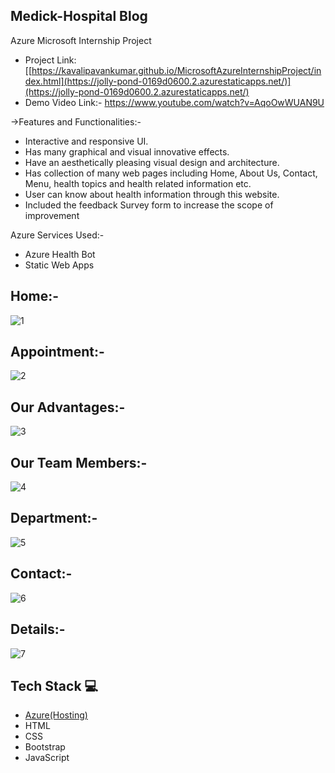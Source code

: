 ## Medick-Hospital Blog 
Azure Microsoft Internship Project
- Project Link: [[https://kavalipavankumar.github.io/MicrosoftAzureInternshipProject/index.html](https://jolly-pond-0169d0600.2.azurestaticapps.net/)](https://jolly-pond-0169d0600.2.azurestaticapps.net/)
- Demo Video Link:- https://www.youtube.com/watch?v=AqoOwWUAN9U

->Features and Functionalities:-
- Interactive and responsive UI.
- Has many graphical and visual innovative effects.
- Have an aesthetically pleasing visual design and architecture.
- Has collection of many web pages including Home, About Us, Contact, Menu, health topics and health related information etc.
- User can know about health information through this website.
- Included the feedback Survey form to increase the scope of improvement 

Azure Services Used:-
- Azure Health Bot
- Static Web Apps
## Home:-
![1](https://user-images.githubusercontent.com/119150985/204137698-6c21ccce-0ada-4867-9264-a081649958ea.png)

## Appointment:-
![2](https://user-images.githubusercontent.com/119150985/204137794-3dfe9cab-f710-428e-81fe-f269dfddcdc1.png)

## Our Advantages:-
![3](https://user-images.githubusercontent.com/119150985/204137905-477518a8-1d4f-46f9-ae84-382b5cbd7def.png)

## Our Team Members:-
![4](https://user-images.githubusercontent.com/119150985/204137915-cad5dc25-f060-4649-8818-0ab84b2257c6.png)

## Department:-
![5](https://user-images.githubusercontent.com/119150985/204137930-ef00caae-2873-42e2-a57f-5978cbd7d0a5.png)

## Contact:-
![6](https://user-images.githubusercontent.com/119150985/204137939-4927e2c4-6ad9-48c0-838d-02c3a661abeb.png)

## Details:-
![7](https://user-images.githubusercontent.com/119150985/204137942-16f1600c-5eac-4bb5-b455-ad9228368c44.png)

## Tech Stack 💻

- [Azure(Hosting)](https://azure.microsoft.com/en-in/features/azure-portal/)
- HTML
- CSS
- Bootstrap
- JavaScript


